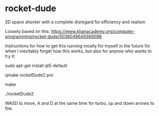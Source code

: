 # rocket-dude
2D space shooter with a complete disregard for efficiency and realism

Loosely based on this: https://www.khanacademy.org/computer-programming/rocket-dude/5036049649369088

Instructions for how to get this running mostly for myself in the future for when I inevitably forget how this works, but also for anyone who wants to try it:

sudo apt-get install qt5-default

qmake rocketDude2.pro

make

./rocketDude2

WASD to move, A and D at the same time for turbo, up and down arrows to fire.
